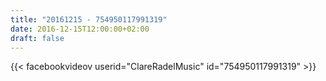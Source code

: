 ```yaml
---
title: "20161215 - 754950117991319"
date: 2016-12-15T12:00:00+02:00
draft: false
---
```


{{< facebookvideov userid="ClareRadelMusic" id="754950117991319" >}}